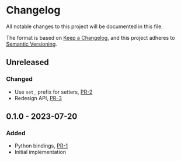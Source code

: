 # Changelog

All notable changes to this project will be documented in this file.

The format is based on [Keep a Changelog](https://keepachangelog.com/en/1.0.0/),
and this project adheres to [Semantic Versioning](https://semver.org/spec/v2.0.0.html).

## Unreleased

### Changed

- Use `set_` prefix for setters, [PR-2](https://github.com/panda-official/DriftBytes/pull/2)
- Redesign API, [PR-3](https://github.com/panda-official/DriftBytes/pull/3)

## 0.1.0 - 2023-07-20

### Added

- Python bindings, [PR-1](https://github.com/panda-official/DriftBytes/pull/1)
- Initial implementation
